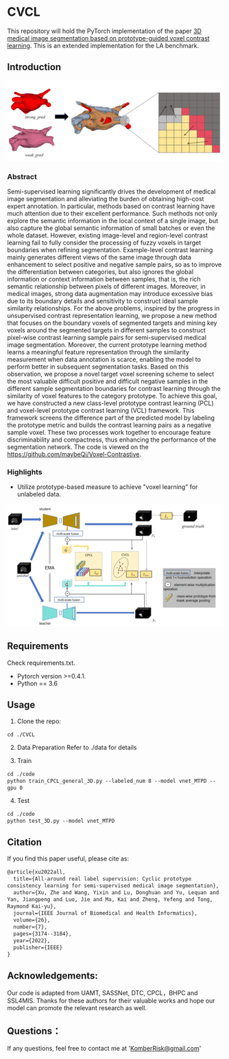 # CVCL
This repository will hold the PyTorch implementation of the  paper [3D medical image segmentation based on prototype-guided voxel contrast learning](). This is an extended implementation for the LA benchmark.

## Introduction
![image](https://github.com/maybeQi/Voxel-Contrastive/blob/master/image/%E5%9B%BE%E7%89%871.png)
### Abstract
Semi-supervised learning significantly drives the development of medical image segmentation and alleviating the burden of obtaining high-cost expert annotation. In particular, methods based on contrast learning have much attention due to their excellent performance. Such methods not only explore the semantic information in the local context of a single image, but also capture the global semantic information of small batches or even the whole dataset. However, existing image-level and region-level contrast learning fail to fully consider the processing of fuzzy voxels in target boundaries when refining segmentation. Example-level contrast learning mainly generates different views of the same image through data enhancement to select positive and negative sample pairs, so as to improve the differentiation between categories, but also ignores the global information or context information between samples, that is, the rich semantic relationship between pixels of different images. Moreover, in medical images, strong data augmentation may introduce excessive bias due to its boundary details and sensitivity to construct ideal sample similarity relationships. For the above problems, inspired by the progress in unsupervised contrast representation learning, we propose a new method that focuses on the boundary voxels of segmented targets and mining key voxels around the segmented targets in different samples to construct pixel-wise contrast learning sample pairs for semi-supervised medical image segmentation. Moreover, the current prototype learning method learns a meaningful feature representation through the similarity measurement when data annotation is scarce, enabling the model to perform better in subsequent segmentation tasks. Based on this observation, we propose a novel target voxel screening scheme to select the most valuable difficult positive and difficult negative samples in the different sample segmentation boundaries for contrast learning through the similarity of voxel features to the category prototype. To achieve this goal, we have constructed a new class-level prototype contrast learning (PCL) and voxel-level prototype contrast learning (VCL) framework. This framework screens the difference part of the predicted model by labeling the prototype metric and builds the contrast learning pairs as a negative sample voxel. These two processes work together to encourage feature discriminability and compactness, thus enhancing the performance of the segmentation network. The code is viewed on the https://github.com/maybeQi/Voxel-Contrastive. 

### Highlights
- Utilize prototype-based measure  to achieve "voxel learning" for unlabeled data.

![image](https://github.com/maybeQi/Voxel-Contrastive/blob/master/image/%E5%9B%BE%E7%89%872.png)

## Requirements
Check requirements.txt.
* Pytorch version >=0.4.1.
* Python == 3.6 

## Usage

1. Clone the repo:
```
cd ./CVCL
```

2. Data Preparation
Refer to ./data for details


3. Train
```
cd ./code
python train_CPCL_general_3D.py --labeled_num 8 --model vnet_MTPD --gpu 0 
```

4. Test 
```
cd ./code
python test_3D.py --model vnet_MTPD
```


## Citation

If you find this paper useful, please cite as:
```
@article{xu2022all,
  title={All-around real label supervision: Cyclic prototype consistency learning for semi-supervised medical image segmentation},
  author={Xu, Zhe and Wang, Yixin and Lu, Donghuan and Yu, Lequan and Yan, Jiangpeng and Luo, Jie and Ma, Kai and Zheng, Yefeng and Tong, Raymond Kai-yu},
  journal={IEEE Journal of Biomedical and Health Informatics},
  volume={26},
  number={7},
  pages={3174--3184},
  year={2022},
  publisher={IEEE}
}
```
## Acknowledgements:
Our code is adapted from UAMT, SASSNet, DTC, CPCL，BHPC and SSL4MIS. Thanks for these authors for their valuable works and hope our model can promote the relevant research as well.

## Questions：
If any questions, feel free to contact me at 'KomberRisk@gmail.com'
